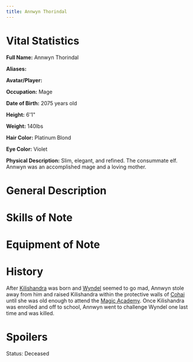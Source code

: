 ```yaml
---
title: Annwyn Thorindal
---
```


# Vital Statistics

**Full Name:** Annwyn Thorindal

**Aliases:**

**Avatar/Player:**

**Occupation:** Mage

**Date of Birth:** 2075 years old

**Height:** 6'1"

**Weight:** 140lbs

**Hair Color:** Platinum Blond

**Eye Color:** Violet

**Physical Description:** Slim, elegant, and refined. The consummate elf. Annwyn
was an accomplished mage and a loving mother.

# General Description

# Skills of Note

# Equipment of Note

# History

After [Kilishandra](../kilishandra_thorindal) was born and [Wyndel](../wyndel)
seemed to go mad, Annwyn stole away from him and raised Kilishandra within the
protective walls of [Cohai](../../places-kalijor/cohai_observatory) until she
was old enough to attend the [Magic
Academy](../../places-kalijor/magic_academy). Once Kilishandra was enrolled and
off to school, Annwyn went to challenge Wyndel one last time and was killed.

# Spoilers

Status: Deceased
